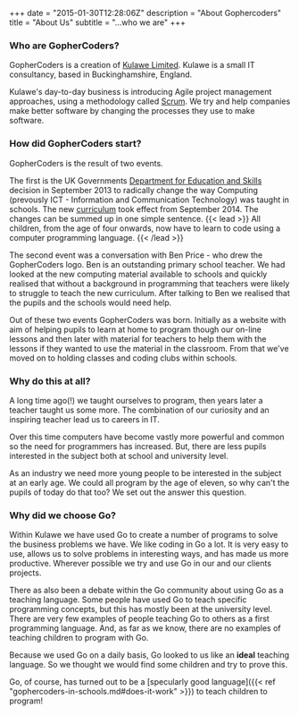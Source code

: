 +++
date = "2015-01-30T12:28:06Z"
description = "About Gophercoders"
title = "About Us"
subtitle = "...who we are"
+++
### Who are GopherCoders?

GopherCoders is a creation of [Kulawe Limited](http://kulawe.com). Kulawe is a
small IT consultancy, based in Buckinghamshire, England.

Kulawe's day-to-day business is introducing Agile project management approaches,
using a methodology called [Scrum](https://en.wikipedia.org/wiki/Scrum_%28software_development%29).
We try and help companies make better software by changing the processes they
use to make software.

### How did GopherCoders start?

GopherCoders is the result of two events.

The first is the UK Governments
[Department for Education and Skills](https://www.gov.uk/government/organisations/department-for-education)
decision in September 2013 to radically change the way Computing (prevously
ICT - Information and Communication Technology) was taught in schools. The new
[curriculum](https://www.gov.uk/government/publications/national-curriculum-in-england-computing-programmes-of-study/national-curriculum-in-england-computing-programmes-of-study)
took effect from September 2014. The changes can be summed up in one simple
sentence.
{{< lead >}}
All children, from the age of four onwards, now have to learn to code using a
computer programming language.
{{< /lead >}}

The second event was a conversation with Ben Price - who drew the GopherCoders
logo. Ben is an outstanding primary school teacher. We had looked at the new
computing material available to schools and quickly realised that without a
background in programming that teachers were likely to struggle to teach the new
curriculum. After talking to Ben we realised that the pupils and the schools
would need help.

Out of these two events GopherCoders was born. Initially as a website with aim of
helping pupils to learn at home to program though our on-line lessons and then later
with material for teachers to help them with the lessons if they wanted to use
the material in the classroom. From that we've moved on to holding classes and
coding clubs within schools.

### Why do this at all?

A long time ago(!) we taught ourselves to program, then years later a teacher
taught us some more. The combination of our curiosity and an inspiring teacher
lead us to careers in IT.

Over this time computers have become vastly more powerful and common so
the need for programmers has increased. But, there are less pupils interested in
the subject both at school and university level.

As an industry we need more young people to be interested in the subject at an
early age. We could all program by the age of eleven, so why can't the pupils
of today do that too? We set out the answer this question.

### Why did we choose Go?

Within Kulawe we have used Go to create a number of programs to solve the
business problems we have. We like coding in Go a lot. It is very easy to use,
allows us to solve problems in interesting ways, and has made us more productive.
Wherever possible we try and use Go in our and our clients projects.

There as also been a debate within the Go community about using Go as a teaching
language. Some people have used Go to teach specific programming concepts, but
this has mostly been at the university level. There are very few examples of
people teaching Go to others as a first programming language. And, as far as we
know, there are no examples of teaching children to program with Go.

Because we used Go on a daily basis, Go looked to us like an __ideal__ teaching
language. So we thought we would find some children and try to prove this.

Go, of course, has turned out to be a [specularly good language]({{< ref  "gophercoders-in-schools.md#does-it-work" >}}) to teach children
to program!
